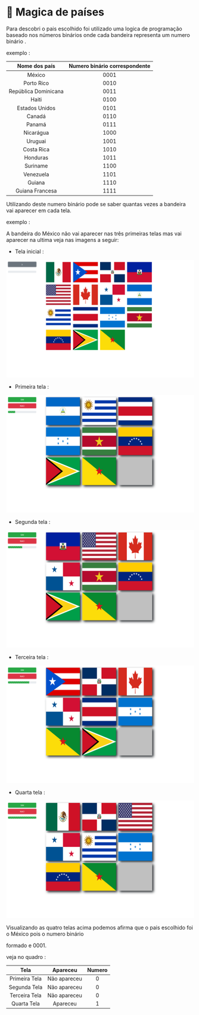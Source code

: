 # :crystal_ball: Magica de países

Para descobri  o pais escolhido foi utilizado uma logica de programação  baseado nos números binários onde cada bandeira representa um numero binário .



exemplo : 

|    Nome dos país     | Numero binário correspondente |
| :------------------: | :---------------------------: |
|        México        |             0001              |
|      Porto Rico      |             0010              |
| República Dominicana |             0011              |
|        Haiti         |             0100              |
|    Estados Unidos    |             0101              |
|        Canadá        |             0110              |
|        Panamá        |             0111              |
|      Nicarágua       |             1000              |
|       Uruguai        |             1001              |
|      Costa Rica      |             1010              |
|       Honduras       |             1011              |
|       Suriname       |             1100              |
|      Venezuela       |             1101              |
|        Guiana        |             1110              |
|   Guiana Francesa    |             1111              |



Utilizando deste numero binário pode se saber quantas vezes a bandeira vai aparecer em cada tela.

exemplo :

A bandeira do México  não vai aparecer nas três primeiras telas mas vai aparecer na ultima veja nas imagens a seguir:



- Tela inicial :

!["Tela  inicial"](https://github.com/norberto-jn/PaisesMagica/blob/master/imagem-Telas/TelaInicial.png?raw=true)

- Primeira tela :

!["Primeira Tela"](https://github.com/norberto-jn/PaisesMagica/blob/master/imagem-Telas/Tela-1.png?raw=true)

- Segunda tela :

!["Segunda tela"](https://github.com/norberto-jn/PaisesMagica/blob/master/imagem-Telas/Tela-2.png?raw=true)

- Terceira tela : 

!["Terceira tela"](https://github.com/norberto-jn/PaisesMagica/blob/master/imagem-Telas/Tela-3.png?raw=true)

- Quarta tela :

!["Quarta tela"](https://github.com/norberto-jn/PaisesMagica/blob/master/imagem-Telas/Tela-4.png?raw=true)

Visualizando as quatro telas acima podemos afirma que o pais escolhido foi o México pois o numero binário 

formado e 0001.

veja no quadro :

|     Tela      |   Apareceu   | Numero |
| :-----------: | :----------: | :----: |
| Primeira Tela | Não apareceu |   0    |
| Segunda Tela  | Não apareceu |   0    |
| Terceira Tela | Não apareceu |   0    |
|  Quarta Tela  |   Apareceu   |   1    |



















